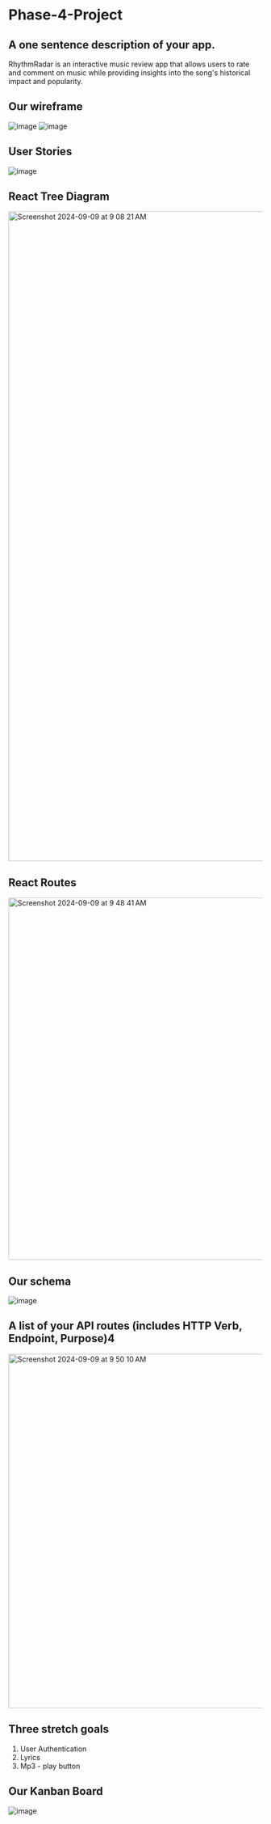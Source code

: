 # Phase-4-Project

## A one sentence description of your app.
RhythmRadar is an interactive music review app that allows users to rate and comment on music while providing insights into the song's historical impact and popularity. 

## Our wireframe
![image](https://github.com/user-attachments/assets/a428fc1d-0286-4f13-9ffe-e5308592ade9)
![image](https://github.com/user-attachments/assets/aa73d6fa-4a76-4534-a7d6-f0d15a0d58ee)

## User Stories
![image](https://github.com/user-attachments/assets/8da3bd55-7258-468e-9498-200ab2280fbd)

## React Tree Diagram
<img width="1286" alt="Screenshot 2024-09-09 at 9 08 21 AM" src="https://github.com/user-attachments/assets/951b3e3d-edb9-475a-93b7-4ce08607249e">

## React Routes
<img width="717" alt="Screenshot 2024-09-09 at 9 48 41 AM" src="https://github.com/user-attachments/assets/20854ecf-d882-4bf2-b1a2-1b68a783e843">


## Our schema
![image](https://github.com/user-attachments/assets/ee764a59-7ffc-430a-b9f7-fd6c0bad93a0)

## A list of your API routes (includes HTTP Verb, Endpoint, Purpose)4
<img width="701" alt="Screenshot 2024-09-09 at 9 50 10 AM" src="https://github.com/user-attachments/assets/a5b964cb-2c23-43b3-9c35-6d942cd4014b">


## Three stretch goals
1. User Authentication 
2. Lyrics 
3. Mp3 - play button 

## Our Kanban Board
![image](https://github.com/user-attachments/assets/566e27ec-9ed9-42ca-bd20-23d5fd0c9ff5)
